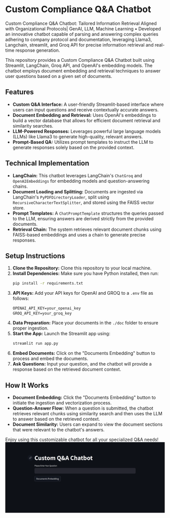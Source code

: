 # Custom Compliance Q&A Chatbot

Custom Compliance Q&A Chatbot: Tailored Information Retrieval Aligned with Organizational Protocols| GenAI, LLM, Machine Learning
•	Developed an innovative chatbot capable of parsing and answering complex queries adhering to company protocol and documentation, leveraging Llama3, Langchain, streamlit, and Groq API for precise information retrieval and real-time response generation.


This repository provides a Custom Compliance Q&A Chatbot built using Streamlit, LangChain, Groq API, and OpenAI's embedding models. The chatbot employs document embedding and retrieval techniques to answer user questions based on a given set of documents. 

## Features
- **Custom Q&A Interface:** A user-friendly Streamlit-based interface where users can input questions and receive contextually accurate answers.
- **Document Embedding and Retrieval:** Uses OpenAI's embeddings to build a vector database that allows for efficient document retrieval and similarity searches.
- **LLM-Powered Responses:** Leverages powerful large language models (LLMs) like Llama3 to generate high-quality, relevant answers.
- **Prompt-Based QA:** Utilizes prompt templates to instruct the LLM to generate responses solely based on the provided context.

## Technical Implementation
- **LangChain:** This chatbot leverages LangChain's `ChatGroq` and `OpenAIEmbeddings` for embedding models and question-answering chains.
- **Document Loading and Splitting:** Documents are ingested via LangChain's `PyPDFDirectoryLoader`, split using `RecursiveCharacterTextSplitter`, and stored using the FAISS vector store.
- **Prompt Templates:** A `ChatPromptTemplate` structures the queries passed to the LLM, ensuring answers are derived strictly from the provided documents.
- **Retrieval Chain:** The system retrieves relevant document chunks using FAISS-based embeddings and uses a chain to generate precise responses.

## Setup Instructions
1. **Clone the Repository:** Clone this repository to your local machine.
2. **Install Dependencies:** Make sure you have Python installed, then run:
    ```bash
    pip install -r requirements.txt
    ```
3. **API Keys:** Add your API keys for OpenAI and GROQ to a `.env` file as follows:
    ```env
    OPENAI_API_KEY=your_openai_key
    GROQ_API_KEY=your_groq_key
    ```
4. **Data Preparation:** Place your documents in the `./doc` folder to ensure proper ingestion.
5. **Start the App:** Launch the Streamlit app using:
    ```bash
    streamlit run app.py
    ```
6. **Embed Documents:** Click on the "Documents Embedding" button to process and embed the documents.
7. **Ask Questions:** Input your question, and the chatbot will provide a response based on the retrieved document context.

## How It Works
- **Document Embedding:** Click the "Documents Embedding" button to initiate the ingestion and vectorization process.
- **Question-Answer Flow:** When a question is submitted, the chatbot retrieves relevant chunks using similarity search and then uses the LLM to answer based on the retrieved context.
- **Document Similarity:** Users can expand to view the document sections that were relevant to the chatbot's answers.

Enjoy using this customizable chatbot for all your specialized Q&A needs!
![Custom Q&A Chatbot](Img/chatbot_1.png)
